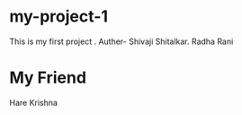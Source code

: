 # my-project-1
This is my first project .
Auther- Shivaji Shitalkar.
Radha Rani
# My Friend
Hare Krishna

